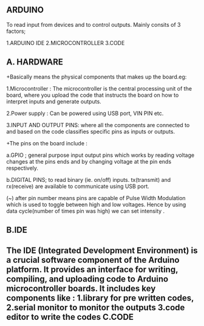 **ARDUINO**
---

To read input from devices and to control outputs.
Mainly consits of 3 factors;

  1.ARDUINO IDE
  2.MICROCONTROLLER
  3.CODE

**A. HARDWARE**
---
+Basically means the physical components that makes up the board.eg: 

  1.Microcontroller : The microcontroller is the central processing unit of the board, where you upload the code that instructs the board on how to interpret inputs and generate outputs.
  
  2.Power supply : Can be powered using USB port, VIN PIN etc.
  
  3.INPUT AND OUTPUT PINS: where all the components are connected to and based on the code classifies specific pins as inputs or outputs.

+The pins on the board include :

 a.GPIO ; general purpose input output pins which works by reading voltage changes at the pins ends and by changing voltage at the pin ends respectively.
 
 b.DIGITAL PINS; to read binary (ie. on/off) inputs. tx(transmit) and rx(receive) are available to communicate using USB port.
 
   (~) after pin number means pins are capable of Pulse Width Modulation which is used to toggle between high and low voltages. Hence by using data cycle(number of times pin was high) we can set intensity .
   
 **B.IDE**
 ---

The IDE (Integrated Development Environment) is a crucial software component of the Arduino platform. It provides an interface for writing, compiling, and uploading code to Arduino microcontroller boards.
It includes key components like : 
  1.library for pre written codes, 
  2.serial monitor to monitor the outputs
  3.code editor to write the codes 
**C.CODE**
---

